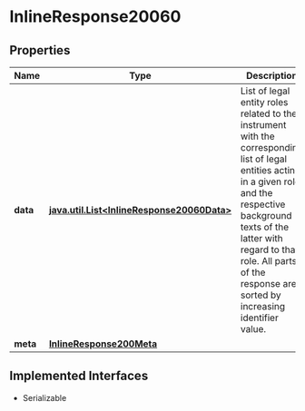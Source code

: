 

# InlineResponse20060


## Properties

Name | Type | Description | Notes
------------ | ------------- | ------------- | -------------
**data** | [**java.util.List&lt;InlineResponse20060Data&gt;**](InlineResponse20060Data.md) | List of legal entity roles related to the instrument with the corresponding list of legal entities acting in a given role and the respective background texts of the latter with regard to that role. All parts of the response are sorted by increasing identifier value. |  [optional]
**meta** | [**InlineResponse200Meta**](InlineResponse200Meta.md) |  |  [optional]


## Implemented Interfaces

* Serializable


